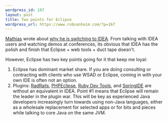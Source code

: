 ```yaml
--- 
wordpress_id: 167
layout: post
title: Two points for Eclipse
wordpress_url: https://www.robsanheim.com/?p=167
---
```

<a href="https://www.javaddicts.net/blog">Mathias</a> wrote about <a href="https://www.javaddicts.net/blog/index.php/2006/01/16/eclipse-vs-idea-making-the-switch/">why he is switching to IDEA</a>.  From talking with IDEA users and watching demos at conferences, its obvious that IDEA has the polish and finish that Eclipse + web tools + duct tape doesn't.  

However, Eclipse has two key points going for it that keep me loyal:  <ol><li>Eclipse has dominant market share.  If you are doing consulting or contracting with clients who use WSAD or Eclipse, coming in with your own IDE is often not an option.</li><li>Plugins: <a href="https://www.radrails.org/">RadRails</a>, <a href="https://www.phpeclipse.de/">PHPEclipse</a>, <a href="https://rubyeclipse.sourceforge.net/">Ruby Dev Tools</a>, and <a href="https://springide.org/project">SpringIDE</a> are without an equivalent in IDEA.  Point #1 means that Eclipse will remain the leader in the plugin war.  This will be key as experienced Java developers increasingly turn towards using  non-Java languages, either as a wholesale replacement for selected apps or for bits and pieces while talking to core Java on the same JVM.</li></ol>

